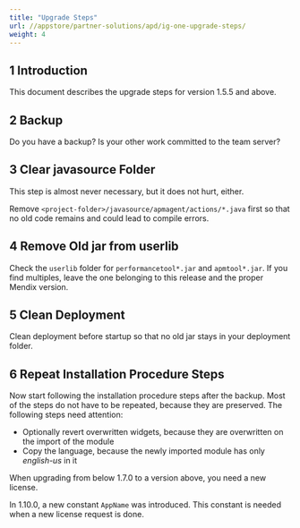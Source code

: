 ```yaml
---
title: "Upgrade Steps"
url: //appstore/partner-solutions/apd/ig-one-upgrade-steps/
weight: 4
---
```


## 1 Introduction

This document describes the upgrade steps for version 1.5.5 and above.

## 2 Backup

Do you have a backup? Is your other work committed to the team server?

## 3 Clear javasource Folder

This step is almost never necessary, but it does not hurt, either.

Remove `<project-folder>/javasource/apmagent/actions/*.java` first so that no old code remains and could lead to compile errors.

## 4 Remove Old jar from userlib

Check the `userlib` folder for `performancetool*.jar` and `apmtool*.jar`. If you find multiples, leave the one belonging to this release and the proper Mendix version.

## 5 Clean Deployment

Clean deployment before startup so that no old jar stays in your deployment folder.

## 6 Repeat Installation Procedure Steps

Now start following the installation procedure steps after the backup. Most of the steps do not have to be repeated, because they are preserved. The following steps need attention:

* Optionally revert overwritten widgets, because they are overwritten on the import of the module
* Copy the language, because the newly imported module has only *english-us* in it

When upgrading from below 1.7.0 to a version above, you need a new license.

In 1.10.0, a new constant `AppName` was introduced. This constant is needed when a new license request is done.
